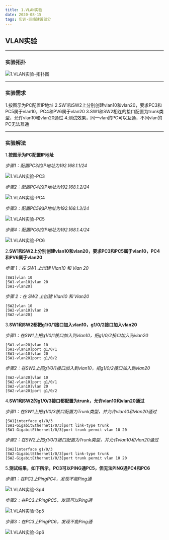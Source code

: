 ```yaml
---
title: 1.VLAN实验
date: 2020-08-15
tags: 实训-网络建设部分
---
```


## VLAN实验
---
### 实验拓扑
![1.VLAN实验-拓扑图](https://frankcao3-picgo.oss-cn-shenzhen.aliyuncs.com/img/1.VLAN%E5%AE%9E%E9%AA%8C-%E6%8B%93%E6%89%91%E5%9B%BE.PNG)

---
### 实验需求
1.按图示为PC配置IP地址
2.SW1和SW2上分别创建vlan10和vlan20，要求PC3和PC5属于vlan10，PC4和PV6属于vlan20
3.SW1和SW2相连的接口配置为trunk类型，允许vlan10和vlan20通过
4.测试效果，同一vlan的PC可以互通，不同vlan的PC无法互通

---
### 实验解法

1.**按图示为PC配置IP地址**

  *步骤1：配置PC3的IP地址为192.168.1.1/24*

![1.VLAN实验-PC3](https://frankcao3-picgo.oss-cn-shenzhen.aliyuncs.com/img/1.VLAN%E5%AE%9E%E9%AA%8C-PC3.PNG)

  *步骤2：配置PC4的IP地址为192.168.1.2/24*

![1.VLAN实验-PC4](https://frankcao3-picgo.oss-cn-shenzhen.aliyuncs.com/img/1.VLAN%E5%AE%9E%E9%AA%8C-PC4.PNG)

 *步骤3：配置PC5的IP地址为192.168.1.3/24*

![1.VLAN实验-PC5](https://frankcao3-picgo.oss-cn-shenzhen.aliyuncs.com/img/1.VLAN%E5%AE%9E%E9%AA%8C-PC5.PNG)

 *步骤4：配置PC6的IP地址为192.168.1.4/24*

![1.VLAN实验-PC6](https://frankcao3-picgo.oss-cn-shenzhen.aliyuncs.com/img/1.VLAN%E5%AE%9E%E9%AA%8C-PC6.PNG)

2.**SW1和SW2上分别创建vlan10和vlan20，要求PC3和PC5属于vlan10，PC4和PV6属于vlan20**

  *步骤 1：在 SW1 上创建 Vlan10 和 Vlan 20*
```
[SW1]vlan 10
[SW1-vlan10]vlan 20
[SW1-vlan20]
```
  *步骤 2：在 SW2 上创建 Vlan10 和 Vlan20*
```
[SW2]vlan 10
[SW2-vlan10]vlan 20
[SW2-vlan20]
```
3.**SW1和SW2都把g1/0/1接口加入vlan10，g1/0/2接口加入vlan20**

*步骤1：在SW1上把g1/0/1接口加入到vlan10，把g1/0/2接口加入到vlan20*
```
[SW1-vlan20]vlan 10
[SW1-vlan10]port g1/0/1
[SW1-vlan10]vlan 20
[SW1-vlan20]port g1/0/2
```
*步骤2：在SW2上把g1/0/1接口加入到vlan10，把g1/0/2接口加入到vlan20*
```
[SW2-vlan20]vlan 10
[SW2-vlan10]port g1/0/1
[SW2-vlan10]vlan 20
[SW2-vlan20]port g1/0/2
```
 4.**SW1和SW2的g1/0/3接口都配置为trunk，允许vlan10和vlan20通过**

*步骤1：在SW1上把g1/0/3接口配置为Trunk类型，并允许vlan10和vlan20通过*
```
[SW1]interface g1/0/3
[SW1-GigabitEthernet1/0/3]port link-type trunk
[SW1-GigabitEthernet1/0/3]port trunk permit vlan 10 20
```
*步骤2：在SW2上把g1/0/3接口配置为Trunk类型，并允许vlan10和vlan20通过*
```
[SW2]interface g1/0/3
[SW2-GigabitEthernet1/0/3]port link-type trunk
[SW2-GigabitEthernet1/0/3]port trunk permit vlan 10 20
```


5.**测试结果，如下所示，PC3可以PING通PC5，但无法PING通PC4和PC6**

*步骤1：在PC3上PingPC4，发现不能Ping通*

![1.VLAN实验-3p4](https://frankcao3-picgo.oss-cn-shenzhen.aliyuncs.com/img/1.VLAN%E5%AE%9E%E9%AA%8C-3p4.PNG)

*步骤2：在PC3上PingPC5，发现可以Ping通*

![1.VLAN实验-3p5](https://frankcao3-picgo.oss-cn-shenzhen.aliyuncs.com/img/1.VLAN%E5%AE%9E%E9%AA%8C-3p5.PNG)

*步骤3：在PC3上PingPC6，发现不能Ping通*

![1.VLAN实验-3p6](https://frankcao3-picgo.oss-cn-shenzhen.aliyuncs.com/img/1.VLAN%E5%AE%9E%E9%AA%8C-3p6.PNG)

